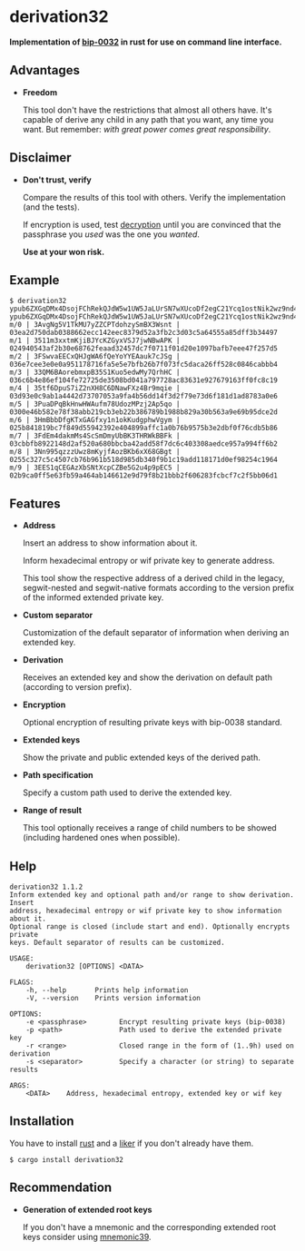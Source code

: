 derivation32
============

**Implementation of [bip-0032](https://github.com/bitcoin/bips/blob/master/bip-0032.mediawiki)
 in rust for use on command line interface.**

## Advantages

* **Freedom**

    This tool don't have the restrictions that almost all others have. It's capable of derive
 any child in any path that you want, any time you want. But remember: *with great power comes
 great responsibility*.

## Disclaimer

* **Don't trust, verify**

    Compare the results of this tool with others. Verify the implementation (and the tests).

    If encryption is used, test [decryption](https://crates.io/crates/encrypt38) until you are
 convinced that the passphrase you *used* was the one you *wanted*.

    **Use at your won risk.**

## Example

```console
$ derivation32 ypub6ZXGqDMx4DsojFChRekQJdW5w1UW5JaLUrSN7wXUcoDf2egC21Ycq1ostNik2wz9nd48pyEL6n6CxBNap6B56iMyHEBv3ytGugKRUCj9LSP
ypub6ZXGqDMx4DsojFChRekQJdW5w1UW5JaLUrSN7wXUcoDf2egC21Ycq1ostNik2wz9nd48pyEL6n6CxBNap6B56iMyHEBv3ytGugKRUCj9LSP
m/0 | 3AvgNg5V1TkMU7yZZCPTdohzySmBX3Wsnt | 03ea2d750dab0388662ecc142eec8379d52a3fb2c3d03c5a64555a85dff3b34497
m/1 | 3511m3xxtmKjiBJYcKZGyxVSJ7jwNBwAPK | 024940543af2b30e68762feaad32457dc7f0711f01d20e1097bafb7eee47f257d5
m/2 | 3FSwvaEECxQHJgWA6fQeYoYYEAauk7cJSg | 036e7cee3e0e0a951178716fa5e5e7bfb26b7f073fc5daca26ff528c0846cabbb4
m/3 | 33QM6BAorebmxpB35S1Kuo5edwMy7QrhHC | 036c6b4e86ef104fe72725de3508bd041a797728ac83631e927679163ff0fc8c19
m/4 | 35tf6DpuS7iZ2nXH8C6DNawFXz4Br9mqie | 03d93e0c9ab1a4442d73707053a9fa4b56dd14f3d2f79e73d6f181d1ad8783a0e6
m/5 | 3PuaDPqBkHnwHWAufm78UdozMPzj2Ap5qo | 0300e46b582e78f38abb219cb3eb22b386789b1988b829a30b563a9e69b95dce2d
m/6 | 3HmBbbDfgKTxGAGfxy1n1okKudgphwVgym | 025b841819bc7f849d55942392e404899affc1a0b76b9575b3e2dbf0f76cdb5b86
m/7 | 3FdEm4dakmMs4ScSmDmyUbBK3THRWkBBFk | 03cbbfb8922148d2af520a680bbcba42add58f7dc6c403308aedce957a994ff6b2
m/8 | 3Nn995qzzzUwz8mKyjfAozBKb6xX68GBgt | 0255c327c5c4507cb76b961b518d985db340f9b1c19add118171d0ef98254c1964
m/9 | 3EES1qCEGAzXbSNtXcpCZBe5G2u4p9pEC5 | 02b9ca0ff5e63fb59a464ab146612e9d79f8b21bbb2f606283fcbcf7c2f5bb06d1
```

## Features

* **Address**

    Insert an address to show information about it.

    Inform hexadecimal entropy or wif private key to generate address.

    This tool show the respective address of a derived child in the legacy, segwit-nested and
 segwit-native formats according to the version prefix of the informed extended private key.

* **Custom separator**

    Customization of the default separator of information when deriving an extended key.

* **Derivation**

    Receives an extended key and show the derivation on default path (according to version
prefix).

* **Encryption**

    Optional encryption of resulting private keys with bip-0038 standard.

* **Extended keys**

    Show the private and public extended keys of the derived path.

* **Path specification**

    Specify a custom path used to derive the extended key.

* **Range of result**

    This tool optionally receives a range of child numbers to be showed (including hardened ones
 when possible).

## Help

```shell
derivation32 1.1.2
Inform extended key and optional path and/or range to show derivation. Insert
address, hexadecimal entropy or wif private key to show information about it.
Optional range is closed (include start and end). Optionally encrypts private
keys. Default separator of results can be customized.

USAGE:
    derivation32 [OPTIONS] <DATA>

FLAGS:
    -h, --help       Prints help information
    -V, --version    Prints version information

OPTIONS:
    -e <passphrase>        Encrypt resulting private keys (bip-0038)
    -p <path>              Path used to derive the extended private key
    -r <range>             Closed range in the form of (1..9h) used on derivation
    -s <separator>         Specify a character (or string) to separate results

ARGS:
    <DATA>    Address, hexadecimal entropy, extended key or wif key
```

## Installation

You have to install [rust](https://www.rust-lang.org/tools/install) and a
 [liker](https://gcc.gnu.org/wiki/InstallingGCC) if you don't already have them.

```shell
$ cargo install derivation32
```

## Recommendation

* **Generation of extended root keys**

    If you don't have a mnemonic and the corresponding extended root keys consider using
 [mnemonic39](https://crates.io/crates/mnemonic39).
